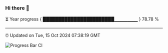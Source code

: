 ### Hi there 👋

⏳ Year progress { ███████████████████████▁▁▁▁▁▁▁ } 78.78 %

---

⏰ Updated on Tue, 15 Oct 2024 07:38:19 GMT

![Progress Bar CI](https://github.com/IshwaranRudhara/GIT-ACTION/workflows/Progress%20Bar%20CI/badge.svg)
